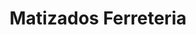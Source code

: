 ---
title: "Matizados Ferreteria"
url: /san-juan-de-miraflores/matizados-ferreteria/
shop: Eisenwaren
---